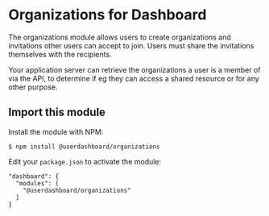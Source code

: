 # Organizations for Dashboard

The organizations module allows users to create organizations and invitations other users can accept to join.  Users must share the invitations themselves with the recipients.

Your application server can retrieve the organizations a user is a member of via the API, to determine if eg they can access a shared resource or for any other purpose.

## Import this module

Install the module with NPM:

    $ npm install @userdashboard/organizations

Edit your `package.json` to activate the module:

    "dashboard": {
      "modules": [
        "@userdashboard/organizations"
      ]
    }
